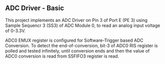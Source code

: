 ## ADC Driver - Basic</br>
This project implements an ADC Driver on Pin 3 of Port E (PE 3) using Sample Sequencr 3 (SS3) of ADC Module 0, to read an analog input voltage of 0-3.3V.</br>

ADC0 EMUX register is configured for Software-Trigger based ADC Conversion. To detect the end-of-conversion, bit-3 of ADC0 RIS register is polled and tested infinitely, until conversion ends and then the value of ADC0 conversion is read from SSFIFO3 register is read.
